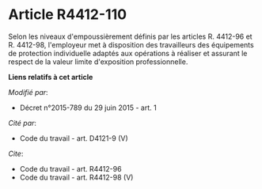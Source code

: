 # Article R4412-110

Selon les niveaux d'empoussièrement définis par les articles R. 4412-96 et R. 4412-98, l'employeur met à disposition des
travailleurs des équipements de protection individuelle adaptés aux opérations à réaliser et assurant le respect de la valeur
limite d'exposition professionnelle.

**Liens relatifs à cet article**

_Modifié par_:

  - Décret n°2015-789 du 29 juin 2015 - art. 1

_Cité par_:

  - Code du travail - art. D4121-9 (V)

_Cite_:

  - Code du travail - art. R4412-96
  - Code du travail - art. R4412-98 (V)
